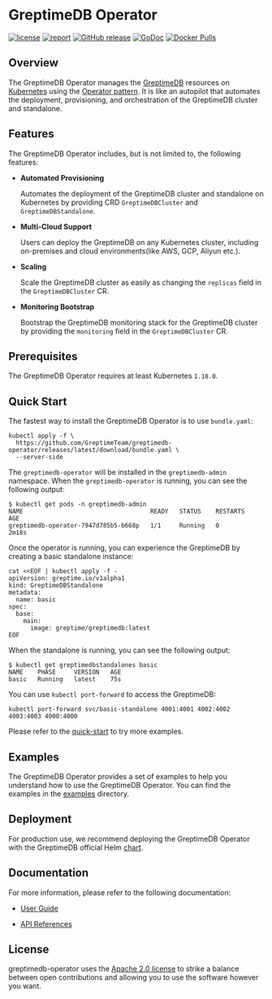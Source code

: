 # GreptimeDB Operator

[![license](https://img.shields.io/github/license/GreptimeTeam/greptimedb-operator)](https://github.com/GreptimeTeam/greptimedb-operator/blob/main/LICENSE)
[![report](https://goreportcard.com/badge/github.com/GreptimeTeam/greptimedb-operator)](https://goreportcard.com/report/github.com/GreptimeTeam/greptimedb-operator)
[![GitHub release](https://img.shields.io/github/tag/GreptimeTeam/greptimedb-operator.svg?label=release)](https://github.com/GreptimeTeam/greptimedb-operator/releases)
[![GoDoc](https://img.shields.io/badge/Godoc-reference-blue.svg)](https://godoc.org/github.com/GreptimeTeam/greptimedb-operator)
[![Docker Pulls](https://img.shields.io/docker/pulls/greptime/greptimedb-operator)](https://hub.docker.com/r/greptime/greptimedb-operator)

## Overview

The GreptimeDB Operator manages the [GreptimeDB](https://github.com/GrepTimeTeam/greptimedb) resources on [Kubernetes](https://kubernetes.io/) using the [Operator pattern](https://kubernetes.io/docs/concepts/extend-kubernetes/operator/). It is like an autopilot that automates the deployment, provisioning, and orchestration of the GreptimeDB cluster and standalone.

## Features

The GreptimeDB Operator includes, but is not limited to, the following features:

- **Automated Provisioning**

  Automates the deployment of the GreptimeDB cluster and standalone on Kubernetes by providing CRD `GreptimeDBCluster` and `GreptimeDBStandalone`.

- **Multi-Cloud Support**

  Users can deploy the GreptimeDB on any Kubernetes cluster, including on-premises and cloud environments(like AWS, GCP, Aliyun etc.).

- **Scaling**

  Scale the GreptimeDB cluster as easily as changing the `replicas` field in the `GreptimeDBCluster` CR.

- **Monitoring Bootstrap**

  Bootstrap the GreptimeDB monitoring stack for the GreptimeDB cluster by providing the `monitoring` field in the `GreptimeDBCluster` CR.

## Prerequisites

The GreptimeDB Operator requires at least Kubernetes `1.18.0`.

## Quick Start

The fastest way to install the GreptimeDB Operator is to use `bundle.yaml`:

```console
kubectl apply -f \
  https://github.com/GreptimeTeam/greptimedb-operator/releases/latest/download/bundle.yaml \
  --server-side 
```

The `greptimedb-operator` will be installed in the `greptimedb-admin` namespace. When the `greptimedb-operator` is running, you can see the following output:

```console
$ kubectl get pods -n greptimedb-admin
NAME                                   READY   STATUS    RESTARTS   AGE
greptimedb-operator-7947d785b5-b668p   1/1     Running   0          2m18s
```

Once the operator is running, you can experience the GreptimeDB by creating a basic standalone instance:

```console
cat <<EOF | kubectl apply -f -
apiVersion: greptime.io/v1alpha1
kind: GreptimeDBStandalone
metadata:
  name: basic
spec:
  base:
    main:
      image: greptime/greptimedb:latest
EOF
```

When the standalone is running, you can see the following output:

```console
$ kubectl get greptimedbstandalones basic
NAME    PHASE     VERSION   AGE
basic   Running   latest    75s
```

You can use `kubectl port-forward` to access the GreptimeDB:

```console
kubectl port-forward svc/basic-standalone 4001:4001 4002:4002 4003:4003 4000:4000
```

Please refer to the [quick-start](https://docs.greptime.com/getting-started/quick-start) to try more examples.

## Examples

The GreptimeDB Operator provides a set of examples to help you understand how to use the GreptimeDB Operator. You can find the examples in the [examples](./examples/README.md) directory.

## Deployment

For production use, we recommend deploying the GreptimeDB Operator with the GreptimeDB official Helm [chart](https://github.com/GreptimeTeam/helm-charts). 

## Documentation

For more information, please refer to the following documentation:

- [User Guide](https://docs.greptime.com/user-guide/deployments/deploy-on-kubernetes/overview)

- [API References](./docs/api-references/docs.md)

## License

greptimedb-operator uses the [Apache 2.0 license](./LICENSE) to strike a balance between
open contributions and allowing you to use the software however you want.
